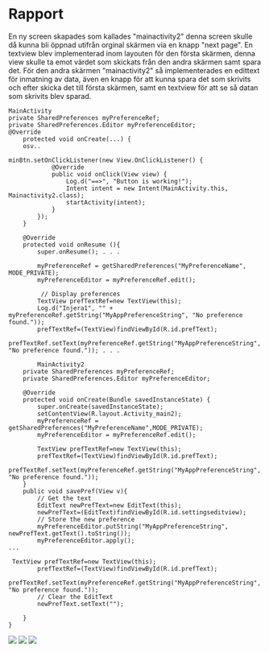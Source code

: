 
# Rapport
En ny screen skapades som kallades "mainactivity2" denna screen skulle då kunna bli öppnad utifrån orginal skärmen via en knapp "next page". 
En textview blev implementerad inom layouten för den första skärmen, denna view skulle ta emot värdet som skickats från den andra skärmen samt spara det.
För den andra skärmen "mainactivity2" så implementerades en edittext för inmatning av data, även en knapp för att kunna spara det som skrivits och efter skicka det till första skärmen, samt en textview för att se så datan som skrivits blev sparad.

```
MainActivity
private SharedPreferences myPreferenceRef;
private SharedPreferences.Editor myPreferenceEditor;
@Override
    protected void onCreate(...) {
    osv..
    
minBtn.setOnClickListener(new View.OnClickListener() {
            @Override
            public void onClick(View view) {
                Log.d("==>", "Button is working!");
                Intent intent = new Intent(MainActivity.this, Mainactivity2.class);
                startActivity(intent);
            }
        });
    }
    
    @Override
    protected void onResume (){
        super.onResume(); . . .
        
        myPreferenceRef = getSharedPreferences("MyPreferenceName", MODE_PRIVATE);
        myPreferenceEditor = myPreferenceRef.edit();
        
         // Display preferences
        TextView prefTextRef=new TextView(this);
        Log.d("Injera1", "" + myPreferenceRef.getString("MyAppPreferenceString", "No preference found."));
        prefTextRef=(TextView)findViewById(R.id.prefText);
        prefTextRef.setText(myPreferenceRef.getString("MyAppPreferenceString", "No preference found.")); . . .
        
        MainActivity2
    private SharedPreferences myPreferenceRef;
    private SharedPreferences.Editor myPreferenceEditor;
    
    @Override
    protected void onCreate(Bundle savedInstanceState) {
        super.onCreate(savedInstanceState);
        setContentView(R.layout.Activity_main2);
        myPreferenceRef = getSharedPreferences("MyPreferenceName",MODE_PRIVATE);
        myPreferenceEditor = myPreferenceRef.edit();
        
        TextView prefTextRef=new TextView(this);
        prefTextRef=(TextView)findViewById(R.id.prefText);
        prefTextRef.setText(myPreferenceRef.getString("MyAppPreferenceString", "No preference found."));
    }
    public void savePref(View v){
        // Get the text
        EditText newPrefText=new EditText(this);
        newPrefText=(EditText)findViewById(R.id.settingseditview);
        // Store the new preference
        myPreferenceEditor.putString("MyAppPreferenceString", newPrefText.getText().toString());
        myPreferenceEditor.apply();
...

 TextView prefTextRef=new TextView(this);
        prefTextRef=(TextView)findViewById(R.id.prefText);
        prefTextRef.setText(myPreferenceRef.getString("MyAppPreferenceString", "No preference found."));
        // Clear the EditText
        newPrefText.setText("");

    }
}
```
![](sida2%20.png)
![](sida2sparat.png)
![](sida1.png)

